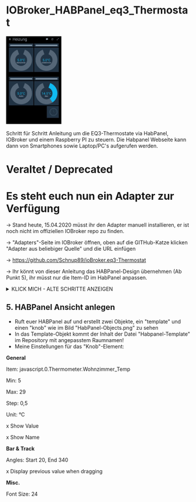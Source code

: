 # IOBroker_HABPanel_eq3_Thermostat

<img src="https://github.com/Schnup89/IOBroker_HABPanel_eq3_Thermostat/blob/master/eq3-panel.jpg?raw=true" width="30%">

Schritt für Schritt Anleitung um die EQ3-Thermostate via HabPanel, IOBroker und einem Raspberry PI zu steuern.
Die Habpanel Webseite kann dann von Smartphones sowie Laptop/PC's aufgerufen werden.

# Veraltet / Deprecated
# Es steht euch nun ein Adapter zur Verfügung

-> Stand heute, 15.04.2020 müsst ihr den Adapter manuell installieren, er ist noch nicht im offiziellen IOBroker repo zu finden.

-> "Adapters"-Seite im IOBroker öffnen, oben auf die GITHub-Katze klicken "Adapter aus beliebiger Quelle" und die URL einfügen

-> https://github.com/Schnup89/ioBroker.eq3-Thermostat

-> Ihr könnt von dieser Anleitung das HABPanel-Design übernehmen (Ab Punkt 5), ihr müsst nur die Item-ID im HabPanel anpassen.



<details>
  <summary color="red">KLICK MICH - ALTE SCHRITTE ANZEIGEN</summary>
  

## Voraussetzungen
Bitte bemüht Google um die Installation und Konfiguration folgender Systeme durchzuführen
- Raspberry PI mit Bluetooth
- IOBroker
- HABPanel (IOBroker-Adapter)
- Javscript (IOBroker-Adapter)

Hardware:
- EQ3 Thermostate Produktbeschreibung: https://www.eq-3.de/produkte/eqiva/detail/bluetooth-smart-heizkoerperthermostat.html


## 1. MAC-Adressen herausfinden
<div class="text-white bg-red mb-2">
- per SSH auf den RPI-Verbinden
- EINEN Thermostat in der nähe des RPI starten
- expect installieren 

sudo apt install expect
- ** BTLE scan durchführen

sudo hcitool lescan
- Wenn alles passt, bekommt mein ein Gerät "CC-RT-BLE" mit einer MAC-Adresse angezeigt.
- MAC-Adresse und zukünftiger Raum des Thermostats notieren für später
- Für jeden Thermostat die Prozedur wiederholen ab **


## 2. Anlegen des Python Script für eq3-Thermostate und Zuweisung der MAC's

Basis zur Übertragung der Daten von/zu den Thermostaten ist eine Eq3 Python Library welche die Übertragung für uns übernimmt:
https://github.com/rytilahti/python-eq3bt

- Lib installieren

pip install python-eq3bt
- Die Datei eq3Controller.py aus dem Repository auf den RPI kopieren, z.B. wie bei mir unter /home/pi/
- In dieser Datei die MAC's und Räume anpassen (sollten in deinen Notizen von Schritt 1 stehen) :)

## 3. Objekte anlegen in IOBroker

- Unter den Objekten in IOBroker folgenden Ordner erstellen:

javascript.0.Thermometer.

https://github.com/Schnup89/IOBroker_HABPanel_eq3_Thermostat/blob/master/objekte.jpg

(( Fragt mich nicht warum ich Thermometer als Ordnername genommen habe, ich war Verwirrt :) ))


## 4. Javscript hinzufügen

- Legt ein neues Javascript-Script an und kopiert den Inhalt der Datei Thermostat_VIS.js in meinen Repository rein
- Passt die Namen der Räume an!!!
- Script starten

</details>

## 5. HABPanel Ansicht anlegen

- Ruft euer HABPanel auf und erstellt zwei Objekte, ein "template" und einen "knob" wie im Bild "HabPanel-Objects.png" zu sehen
- In das Template-Objekt kommt der Inhalt der Datei "Habpanel-Template" im Repository mit angepasstem Raumnamen!
- Meine Einstellungen für das "Knob"-Element:

__General__

Item: javascript.0.Thermometer.Wohnzimmer_Temp

Min: 5

Max: 29

Step: 0,5

Unit: °C

x Show Value

x Show Name

__Bar & Track__

Angles: Start 20, End 340

x Display previous value when dragging

__Misc.__

Font Size: 24

